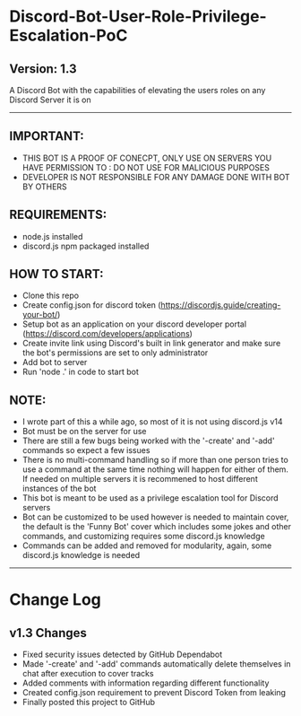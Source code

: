 # Discord-Bot-User-Role-Privilege-Escalation-PoC
## Version: 1.3
A Discord Bot with the capabilities of elevating the users roles on any Discord Server it is on

---
 ## IMPORTANT: 
 * THIS BOT IS A PROOF OF CONECPT, ONLY USE ON SERVERS YOU HAVE PERMISSION TO : DO NOT USE FOR MALICIOUS PURPOSES
 * DEVELOPER IS NOT RESPONSIBLE FOR ANY DAMAGE DONE WITH BOT BY OTHERS

 ## REQUIREMENTS:
 * node.js installed
 * discord.js npm packaged installed

 ## HOW TO START:
 * Clone this repo
 * Create config.json for discord token (https://discordjs.guide/creating-your-bot/)
 * Setup bot as an application on your discord developer portal (https://discord.com/developers/applications)
 * Create invite link using Discord's built in link generator and make sure the bot's permissions are set to only administrator 
 * Add bot to server
 * Run 'node .' in code to start bot
 
 ## NOTE:
 * I wrote part of this a while ago, so most of it is not using discord.js v14
 * Bot must be on the server for use
 * There are still a few bugs being worked with the '-create' and '-add' commands so expect a few issues
 * There is no multi-command handling so if more than one person tries to use a command at the same time nothing will happen for either of them. If needed on multiple servers it is recommened to host different instances of the bot
 * This bot is meant to be used as a privilege escalation tool for Discord servers
 * Bot can be customized to be used however is needed to maintain cover, the default is the 'Funny Bot' cover which includes some jokes and other commands, and customizing requires some discord.js knowledge
 * Commands can be added and removed for modularity, again, some discord.js knowledge is needed

---
# Change Log

## v1.3 Changes
* Fixed security issues detected by GitHub Dependabot
* Made '-create' and '-add' commands automatically delete themselves in chat after execution to cover tracks
* Added comments with information regarding different functionality
* Created config.json requirement to prevent Discord Token from leaking
* Finally posted this project to GitHub
